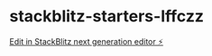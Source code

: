 # stackblitz-starters-lffczz

[Edit in StackBlitz next generation editor ⚡️](https://stackblitz.com/~/github.com/mohamad-ali-asnawi-93/stackblitz-starters-lffczz)